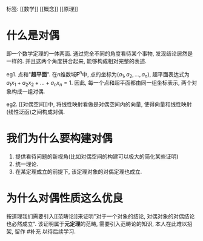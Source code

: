 标签: [[数学]] [[概念]] [[原理]]

# 什么是对偶

即一个数学定理的一体两面. 通过完全不同的角度看待某个事物, 发现结论居然是一样的. 并且这两个角度拼合起来, 能够构成相对完整的表述. 

eg1. 点和"**超平面**". 在$n$维数域$\mathbf{F}^{n}$中, 点的坐标为$(a_{1},a_{2},\dots ,a_{n})$, 超平面表达式为$a_{1}x_{1}+a_{2}x_{2}+\dots+a_{n}x_{n}=1$. 因此, 每一个点和超平面都由同一组坐标表示, 两个对象构成一组对偶. 

eg2. [[对偶空间]]中, 将线性映射看做是对偶空间内的向量, 使得向量和线性映射(线性泛函)之间构成对偶. 

# 我们为什么要构建对偶

1. 提供看待问题的新视角(比如对偶空间的构建可以极大的简化某些证明)
2. 统一理论. 
3. 在某定理成立的前提下, 该定理对象的对偶定理也成立. 

# 为什么对偶性质这么优良

按道理我们需要引入[[范畴论]]来证明"对于一个对象的结论, 对偶对象的对偶结论也必然成立". 该证明属于**元定理**的范畴, 需要引入范畴论的知识, 本人在此难以招架, 留作 #补充 以待后续学习. 
